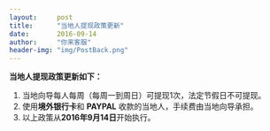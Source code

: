 ```yaml
---
layout:     post
title:      "当地人提现政策更新"
date:       2016-09-14
author:     "你来客服"
header-img: "img/PostBack.png"
---
```


**当地人提现政策更新如下：**
1. 当地向导每人每周（每周一到周日）可提现1次，法定节假日不可提现。
2. 使用**境外银行卡**和 **PAYPAL** 收款的当地人，手续费由当地向导承担。
3. 以上政策从**2016年9月14日**开始执行。